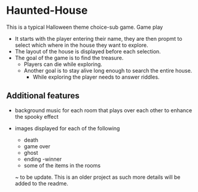 # Haunted-House
This is a typical Halloween theme choice-sub game.
Game play
- It starts with the player entering their name, they are then propmt to select which where in the house they want to explore.
- The layout of the house is displayed before each selection.
- The goal of the game is to find the treasure.
  - Players can die while exploring.
  - Another goal is to stay alive long enough to search the entire house.
    - While exploring the player needs to answer riddles. 
   
## Additional features 
- background music for each room that plays over each other to enhance the spooky effect
- images displayed for each of the following
  - death
  - game over
  - ghost 
  - ending -winner
  - some of the items in the rooms


  ~ to be update. This is an older project as such more details will be added to the readme.
